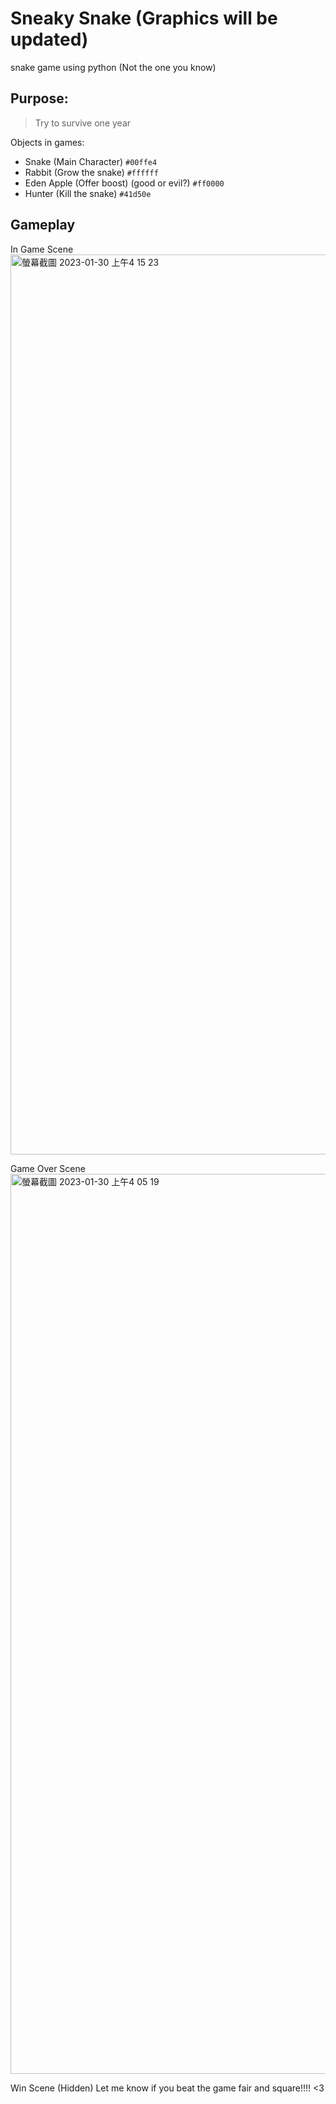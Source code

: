# Sneaky Snake (Graphics will be updated)
snake game using python (Not the one you know)

## Purpose:
> Try to survive one year

Objects in games:
- Snake (Main Character) `#00ffe4`
- Rabbit (Grow the snake) `#ffffff`
- Eden Apple (Offer boost) (good or evil?) `#ff0000`
- Hunter (Kill the snake) `#41d50e`

## Gameplay ##

In Game Scene
<img width="1440" alt="螢幕截圖 2023-01-30 上午4 15 23" src="https://user-images.githubusercontent.com/79148563/215435783-e5291e98-8c94-4970-9ad4-1a93110458a8.png">

Game Over Scene
<img width="1440" alt="螢幕截圖 2023-01-30 上午4 05 19" src="https://user-images.githubusercontent.com/79148563/215433508-30355661-c381-454a-b052-549cd6160c1b.png">

Win Scene (Hidden) 
Let me know if you beat the game fair and square!!!! <3
